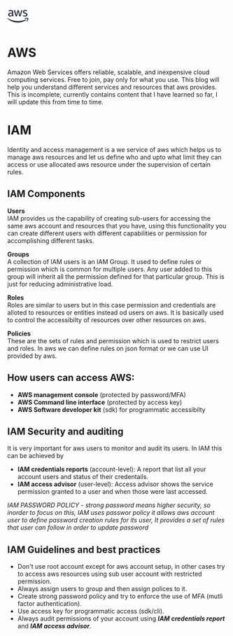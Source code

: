 <img src="./public/amazonaws.svg">

# AWS
Amazon Web Services offers reliable, scalable, and inexpensive cloud computing services. Free to join, pay only for what you use. This blog will help you understand different services and resources that aws provides. This is incomplete, currently contains content that I have learned so far, I will update this from time to time.

# IAM
Identity and access management is a we service of aws which helps us to manage aws resources and let us define who and upto what limit they can access or use allocated aws resource under the supervision of certain rules.

## IAM Components

**Users**<br/>
IAM provides us the capability of creating sub-users for accessing the same aws account and resources that you have, using this functionality you can create different users with different capabilities or permission for accomplishing different tasks. 

**Groups**<br/>
A collection of IAM users is an IAM Group. It used to define rules or permission which is common for multiple users. Any user added to this group will inherit all the permission defined for that particular group. This is just for reducing administrative load.
 
**Roles**<br/>
Roles are similar to users but in this case permission and credentials are alloted to resources or entities instead od users on aws. It is basically used to control the accessibilty of resources over other resources on aws.

**Policies**<br/>
These are the sets of rules and permission which is used to restrict users and roles. In aws we can define rules on json format or we can use UI provided by aws.

## How users can access AWS:
- **AWS management console** (protected by password/MFA)
- **AWS Command line interface** (protected by access key)
- **AWS Software developer kit** (sdk) for programmatic accessibilty

## IAM Security and auditing
It is very important for aws users to monitor and audit its users. In IAM this can be achieved by 
- **IAM credentials reports** (account-level): A report that list all your account users and status of their credentails.
- **IAM access advisor** (user-level): Access advisor shows the service permission granted to a user and when those were last accessed.

*IAM PASSWORD POLICY - strong password means higher security, so inorder to focus on this, IAM uses passwor policy it allows aws account user to define password creation rules for its user, It provides a set of rules that user can follow in order to update password*

## IAM Guidelines and best practices

- Don't use root account except for aws account setup, in other cases try to access aws resources using sub user account with restricted permission.
- Always assign users to group and then assign polices to it.
- Create strong password policy and try to enforce the use of MFA (mutli factor authentication).
- Use access key for programmatic access (sdk/cli).
- Always audit permissions of your account using ***IAM credentials report*** and ***IAM access advisor***.




